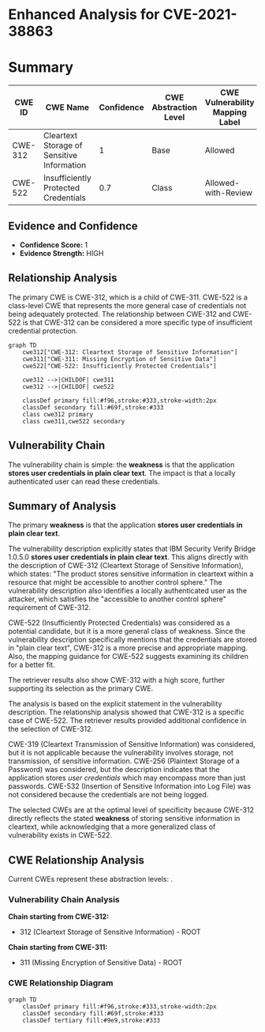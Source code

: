 # Enhanced Analysis for CVE-2021-38863

# Summary
| CWE ID | CWE Name | Confidence | CWE Abstraction Level | CWE Vulnerability Mapping Label | CWE-Vulnerability Mapping Notes |
|---|---|---|---|---|---|
| CWE-312 | Cleartext Storage of Sensitive Information | 1 | Base | Allowed | Primary CWE |
| CWE-522 | Insufficiently Protected Credentials | 0.7 | Class | Allowed-with-Review | Secondary Candidate |

## Evidence and Confidence

*   **Confidence Score:** 1
*   **Evidence Strength:** HIGH

## Relationship Analysis
The primary CWE is CWE-312, which is a child of CWE-311. CWE-522 is a class-level CWE that represents the more general case of credentials not being adequately protected. The relationship between CWE-312 and CWE-522 is that CWE-312 can be considered a more specific type of insufficient credential protection.

```mermaid
graph TD
    cwe312["CWE-312: Cleartext Storage of Sensitive Information"]
    cwe311["CWE-311: Missing Encryption of Sensitive Data"]
    cwe522["CWE-522: Insufficiently Protected Credentials"]

    cwe312 -->|CHILDOF| cwe311
    cwe312 -->|CHILDOF| cwe522

    classDef primary fill:#f96,stroke:#333,stroke-width:2px
    classDef secondary fill:#69f,stroke:#333
    class cwe312 primary
    class cwe311,cwe522 secondary
```

## Vulnerability Chain
The vulnerability chain is simple: the **weakness** is that the application **stores user credentials in plain clear text**. The impact is that a locally authenticated user can read these credentials.

## Summary of Analysis
The primary **weakness** is that the application **stores user credentials in plain clear text**.

The vulnerability description explicitly states that IBM Security Verify Bridge 1.0.5.0 **stores user credentials in plain clear text**. This aligns directly with the description of CWE-312 (Cleartext Storage of Sensitive Information), which states: "The product stores sensitive information in cleartext within a resource that might be accessible to another control sphere." The vulnerability description also identifies a locally authenticated user as the attacker, which satisfies the "accessible to another control sphere" requirement of CWE-312.

CWE-522 (Insufficiently Protected Credentials) was considered as a potential candidate, but it is a more general class of weakness. Since the vulnerability description specifically mentions that the credentials are stored in "plain clear text", CWE-312 is a more precise and appropriate mapping. Also, the mapping guidance for CWE-522 suggests examining its children for a better fit.

The retriever results also show CWE-312 with a high score, further supporting its selection as the primary CWE.

The analysis is based on the explicit statement in the vulnerability description. The relationship analysis showed that CWE-312 is a specific case of CWE-522. The retriever results provided additional confidence in the selection of CWE-312.

CWE-319 (Cleartext Transmission of Sensitive Information) was considered, but it is not applicable because the vulnerability involves storage, not transmission, of sensitive information.
CWE-256 (Plaintext Storage of a Password) was considered, but the description indicates that the application stores *user credentials* which may encompass more than just passwords.
CWE-532 (Insertion of Sensitive Information into Log File) was not considered because the credentials are not being logged.

The selected CWEs are at the optimal level of specificity because CWE-312 directly reflects the stated **weakness** of storing sensitive information in cleartext, while acknowledging that a more generalized class of vulnerability exists in CWE-522.


## CWE Relationship Analysis

Current CWEs represent these abstraction levels: .


### Vulnerability Chain Analysis

**Chain starting from CWE-312:**
- 312 (Cleartext Storage of Sensitive Information) - ROOT


**Chain starting from CWE-311:**
- 311 (Missing Encryption of Sensitive Data) - ROOT



### CWE Relationship Diagram

```mermaid
graph TD
    classDef primary fill:#f96,stroke:#333,stroke-width:2px
    classDef secondary fill:#69f,stroke:#333
    classDef tertiary fill:#9e9,stroke:#333
```